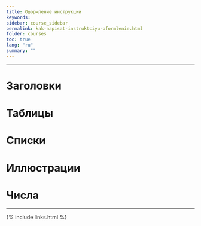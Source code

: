 ```yaml
---
title: Оформление инструкции
keywords: 
sidebar: course_sidebar
permalink: kak-napisat-instruktciyu-oformlenie.html
folder: courses
toc: true
lang: "ru"
summary: ""
---
```


***

# Заголовки

# Таблицы

# Списки

# Иллюстрации

# Числа

***

{% include links.html %}
